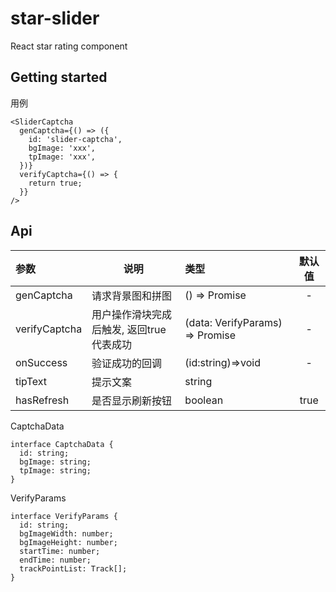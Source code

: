 # star-slider

React star rating component

## Getting started

用例

```javscript
<SliderCaptcha
  genCaptcha={() => ({
    id: 'slider-captcha',
    bgImage: 'xxx',
    tpImage: 'xxx',
  })}
  verifyCaptcha={() => {
    return true;
  }}
/>
```

## Api
| 参数          | 说明                   | 类型                                     | 默认值 |
| :------------ | ---------------------- | :--------------------------------------- | :----: |
| genCaptcha    | 请求背景图和拼图       | () => Promise<CaptchaData>               |   -    |
| verifyCaptcha | 用户操作滑块完成后触发, 返回true 代表成功 | (data: VerifyParams) => Promise<boolean> |   -    |
| onSuccess     | 验证成功的回调         | (id:string)=>void                        |   -    |
| tipText       | 提示文案               | string                                   |        |
| hasRefresh    | 是否显示刷新按钮       | boolean                                  |  true  |

CaptchaData

```
interface CaptchaData {
  id: string;
  bgImage: string;
  tpImage: string;
}
```

VerifyParams

```
interface VerifyParams {
  id: string;
  bgImageWidth: number;
  bgImageHeight: number;
  startTime: number;
  endTime: number;
  trackPointList: Track[];
}
```

